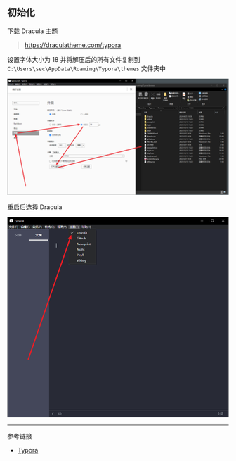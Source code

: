 ## 初始化

下载 Dracula 主题

> https://draculatheme.com/typora

设置字体大小为 18 并将解压后的所有文件复制到 `C:\Users\sec\AppData\Roaming\Typora\themes` 文件夹中

![设置字体大小为 18 并将解压后的所有文件复制到 `theme` 文件夹中](./../../../../../../../images/Typora/%E8%AE%BE%E7%BD%AE%E5%AD%97%E4%BD%93%E5%A4%A7%E5%B0%8F%E4%B8%BA%2018%20%E5%B9%B6%E5%B0%86%E8%A7%A3%E5%8E%8B%E5%90%8E%E7%9A%84%E6%89%80%E6%9C%89%E6%96%87%E4%BB%B6%E5%A4%8D%E5%88%B6%E5%88%B0%20%60theme%60%20%E6%96%87%E4%BB%B6%E5%A4%B9%E4%B8%AD.png)

重启后选择 Dracula

![重启后选择 Dracula](./../../../../../../../images/Typora/%E9%87%8D%E5%90%AF%E5%90%8E%E9%80%89%E6%8B%A9%20Dracula.png)

---

参考链接

- [Typora](https://typora.io/)
